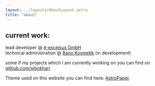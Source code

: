 ```yaml
---
layout: ../layouts/AboutLayout.astro
title: "about"
---
```


## current work:

lead developer @ [it-excelsus GmbH](https://it-excelsus.de) <br/>
technical administration @ [Bano Kosmetik](https://bano-kosmetik.de) (in development)<br/>
<!-- founder of [anjin](https://anjin.dev)<br/>
co-founder of [medetex MAICS](https://medetex.de) <br/> -->

some if my projects which I am currently working on you can find on [github.com/sjbokhari](https://github.com/sjbokhari)

<!-- <div>
  <img src="/assets/dev.svg" class="sm:w-1/2 mx-auto" alt="coding dev illustration">
</div> -->


Theme used on this website you can find here: [AstroPaper](https://github.com/satnaing/astro-paper).  
